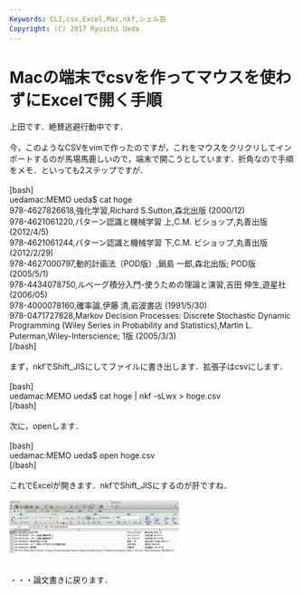 ```yaml
---
Keywords: CLI,csv,Excel,Mac,nkf,シェル芸
Copyright: (C) 2017 Ryuichi Ueda
---
```


# <!--:ja-->Macの端末でcsvを作ってマウスを使わずにExcelで開く手順<!--:-->
<!--:ja-->上田です．絶賛逃避行動中です．<br />
<br />
今，このようなCSVをvimで作ったのですが，これをマウスをクリクリしてインポートするのが馬場馬鹿しいので，端末で開こうとしています．折角なので手順をメモ．といっても2ステップですが．<br />
<br />
[bash]<br />
uedamac:MEMO ueda$ cat hoge<br />
978-4627826618,強化学習,Richard S.Sutton,森北出版 (2000/12)<br />
978-4621061220,パターン認識と機械学習 上,C.M. ビショップ,丸善出版 (2012/4/5)<br />
978-4621061244,パターン認識と機械学習 下,C.M. ビショップ,丸善出版 (2012/2/29)<br />
978-4627000797,動的計画法（POD版）,鍋島 一郎,森北出版; POD版 (2005/5/1)<br />
978-4434078750,ルベーグ積分入門-使うための理論と演習,吉田 伸生,遊星社 (2006/05)<br />
978-4000078160,確率論,伊藤 清,岩波書店 (1991/5/30)<br />
978-0471727828,Markov Decision Processes: Discrete Stochastic Dynamic Programming (Wiley Series in Probability and Statistics),Martin L. Puterman,Wiley-Interscience; 1版 (2005/3/3)<br />
[/bash]<br />
<br />
まず，nkfでShift_JISにしてファイルに書き出します．拡張子はcsvにします．<br />
<br />
[bash]<br />
uedamac:MEMO ueda$ cat hoge | nkf -sLwx &gt; hoge.csv<br />
[/bash]<br />
<br />
次に，openします．<br />
<br />
[bash]<br />
uedamac:MEMO ueda$ open hoge.csv <br />
[/bash]<br />
<br />
これでExcelが開きます．nkfでShift_JISにするのが肝ですね．<br />
<br />
<a href="スクリーンショット-2013-11-20-13.01.14.png"><img src="スクリーンショット-2013-11-20-13.01.14-300x93.png" alt="スクリーンショット 2013-11-20 13.01.14" width="300" height="93" class="aligncenter size-medium wp-image-1614" /></a><br />
<br />
<br />
・・・論文書きに戻ります．<br />
<!--:-->
